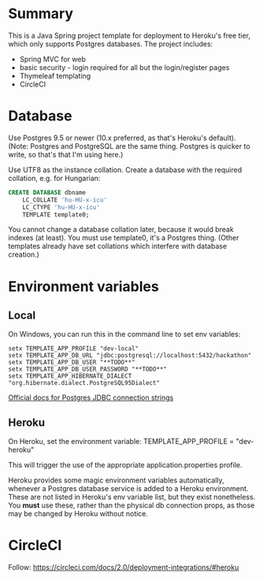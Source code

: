 # Summary

This is a Java Spring project template for deployment to Heroku's free tier, which only supports Postgres databases.
The project includes:
* Spring MVC for web
* basic security - login required for all but the login/register pages
* Thymeleaf templating
* CircleCI

# Database

Use Postgres 9.5 or newer (10.x preferred, as that's Heroku's default).
(Note: Postgres and PostgreSQL are the same thing. Postgres is quicker to write, so that's that I'm using here.)

Use UTF8 as the instance collation.
Create a database with the required collation, e.g. for Hungarian:

```SQL
CREATE DATABASE dbname
    LC_COLLATE 'hu-HU-x-icu'
    LC_CTYPE 'hu-HU-x-icu'
    TEMPLATE template0;
```

You cannot change a database collation later, because it would break indexes (at least).
You must use template0, it's a Postgres thing. (Other templates already have set collations which interfere with database creation.)

# Environment variables

## Local

On Windows, you can run this in the command line to set env variables:

```
setx TEMPLATE_APP_PROFILE "dev-local"
setx TEMPLATE_APP_DB_URL "jdbc:postgresql://localhost:5432/hackathon"
setx TEMPLATE_APP_DB_USER "**TODO**"
setx TEMPLATE_APP_DB_USER_PASSWORD "**TODO**"
setx TEMPLATE_APP_HIBERNATE_DIALECT "org.hibernate.dialect.PostgreSQL95Dialect"
```

[Official docs for Postgres JDBC connection strings](https://jdbc.postgresql.org/documentation/head/connect.html)

## Heroku

On Heroku, set the environment variable:
TEMPLATE_APP_PROFILE = "dev-heroku"

This will trigger the use of the appropriate application.properties profile.

Heroku provides some magic environment variables automatically, whenever a Postgres database service is added to a Heroku environment. These are not listed in Heroku's env variable list, but they exist nonetheless. You **must** use these, rather than the physical db connection props, as those may be changed by Heroku without notice. 


# CircleCI

Follow:
https://circleci.com/docs/2.0/deployment-integrations/#heroku